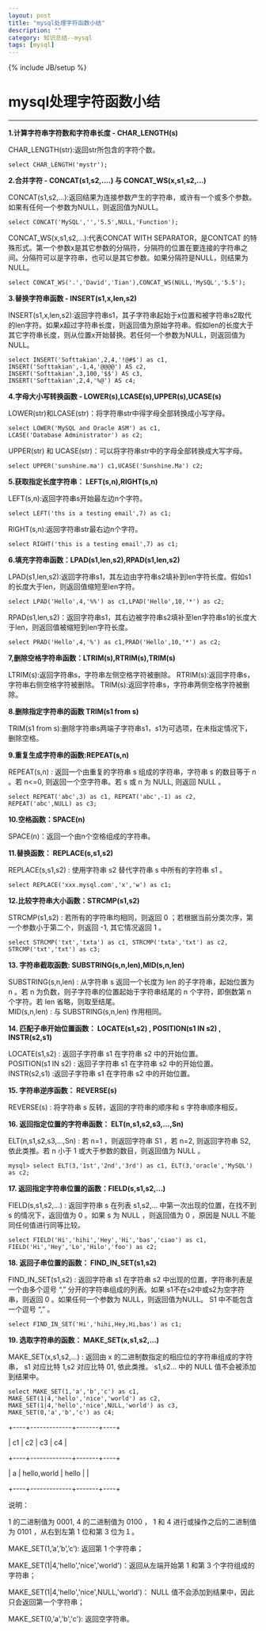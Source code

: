 ```yaml
---
layout: post  
title: "mysql处理字符函数小结"
description: ""
category: 知识总结--mysql
tags: [mysql]
---
```

{% include JB/setup %}
# mysql处理字符函数小结
---


**1.计算字符串字符数和字符串长度 - CHAR\_LENGTH(s)**  

 CHAR_LENGTH(str):返回str所包含的字符个数。  
 	
	select CHAR_LENGTH('mystr');
	
**2.合并字符 - CONCAT(s1,s2,....) 与 CONCAT_WS(x,s1,s2,...)**  

CONCAT(s1,s2,...):返回结果为连接参数产生的字符串，或许有一个或多个参数。如果有任何一个参数为NULL，则返回值为NULL。

	select CONCAT('MySQL','','5.5',NULL,'Function');
	
CONCAT_WS(x,s1,s2,...):代表CONCAT WITH SEPARATOR，是CONTCAT
的特殊形式。第一个参数x是其它参数的分隔符，分隔符的位置在要连接的字符串之间。分隔符可以是字符串，也可以是其它参数。如果分隔符是NULL，则结果为NULL。

	select CONCAT_WS('.','David','Tian'),CONCAT_WS(NULL,'MySQL','5.5');

**3.替换字符串函数 - INSERT(s1,x,len,s2)**  

 INSERT(s1,x,len,s2):返回字符串s1，其子字符串起始于x位置和被字符串s2取代的len字符。如果x超过字符串长度，则返回值为原始字符串。假如len的长度大于其它字符串长度，则从位置x开始替换。若任何一个参数为NULL，则返回值为NULL。

	select INSERT('Softtakian',2,4,'!@#$') as c1,
	INSERT('Softtakian',-1,4,'@@@@') AS c2,
	INSERT('Softtakian',3,100,'$$') AS c3,
	INSERT('Softtakian',2,4,'%@') AS c4;
	
**4.字母大小写转换函数 - LOWER(s),LCASE(s),UPPER(s),UCASE(s)**  

LOWER(str)和LCASE(str)：将字符串str中得字母全部转换成小写字母。  

	select LOWER('MySQL and Oracle ASM') as c1,
	LCASE('Database Administrator') as c2;
	
UPPER(str) 和 UCASE(str)：可以将字符串str中的字母全部转换成大写字母。

	select UPPER('sunshine.ma') c1,UCASE('Sunshine.Ma') c2;
	
**5.获取指定长度字符串： LEFT(s,n),RIGHT(s,n)**  

LEFT(s,n):返回字符串s开始最左边n个字符。

	select LEFT('ths is a testing email',7) as c1;
	
RIGHT(s,n):返回字符串str最右边n个字符。

	select RIGHT('this is a testing email',7) as c1;
	
**6.填充字符串函数：LPAD(s1,len,s2),RPAD(s1,len,s2)**  

LPAD(s1,len,s2):返回字符串s1，其左边由字符串s2填补到len字符长度。假如s1的长度大于len，则返回值缩短至len字符。

	select LPAD('Hello',4,'%%') as c1,LPAD('Hello',10,'*') as c2;
	
RPAD(s1,len,s2)：返回字符串s1，其右边被字符串s2填补至len字符串s1的长度大于len，则返回值被缩短到len字符长度。

	select PRAD('Hello',4,'%') as c1,PRAD('Hello',10,'*') as c2;
	
**7,删除空格字符串函数：LTRIM(s),RTRIM(s),TRIM(s)**  

LTRIM(s):返回字符串s，字符串左侧空格字符被删除。
RTRIM(s):返回字符串s，字符串右侧空格字符被删除。
TRIM(s):返回字符串s，字符串两侧空格字符被删除。


**8.删除指定字符串的函数 TRIM(s1 from s)**  

TRIM(s1 from s):删除字符串s两端子字符串s1，s1为可选项，在未指定情况下，删除空格。

**9.重复生成字符串的函数:REPEAT(s,n)**  

REPEAT(s,n) :  返回一个由重复的字符串 s 组成的字符串，字符串 s 的数目等于 n 。若 n<=0, 则返回一个空字符串。若 s 或 n 为 NULL, 则返回 NULL 。

	select REPEAT('abc',3) as c1, REPEAT('abc',-1) as c2, REPEAT('abc',NULL) as c3;
	

**10.空格函数：SPACE(n)**  

SPACE(n)：返回一个由n个空格组成的字符串。

**11.替换函数： REPLACE(s,s1,s2)**  

REPLACE(s,s1,s2) : 使用字符串 s2 替代字符串 s 中所有的字符串 s1 。

	select REPLACE('xxx.mysql.com','x','w') as c1;
	
**12.比较字符串大小函数：STRCMP(s1,s2)**   

STRCMP(s1,s2) : 若所有的字符串均相同，则返回 0 ；若根据当前分类次序，第一个参数小于第二个，则返回 -1, 其它情况返回 1 。

	select STRCMP('txt','txta') as c1, STRCMP('txta','txt') as c2, STRCMP('txt','txt') as c3;
  
**13. 字符串截取函数: SUBSTRING(s,n,len),MID(s,n,len)**   
 
 SUBSTRING(s,n,len) : 从字符串 s 返回一个长度为 len 的子字符串，起始位置为 n 。若 n 为负数，则子字符串的位置起始于字符串结尾的 n 个字符，即倒数第 n 个字符。若 len 省略，则取至结尾。  
 MID(s,n,len) :  与 SUBSTRING(s,n,len) 作用相同。
 
**14. 匹配子串开始位置函数： LOCATE(s1,s2) ,  POSITION(s1 IN s2) , INSTR(s2,s1)**  

LOCATE(s1,s2) :  返回子字符串 s1 在字符串 s2 中的开始位置。  
POSITION(s1 IN s2) : 返回子字符串 s1 在字符串 s2 中的开始位置。  
INSTR(s2,s1) :返回子字符串 s1 在字符串 s2 中的开始位置。
 
**15. 字符串逆序函数： REVERSE(s)**  

REVERSE(s) :  将字符串 s 反转，返回的字符串的顺序和 s 字符串顺序相反。 

**16. 返回指定位置的字符串函数： ELT(n,s1,s2,s3,...,Sn)**  

ELT(n,s1,s2,s3,...,Sn) :  若 n=1 ，则返回字符串 S1 ，若 n=2, 则返回字符串 S2, 依此类推。若 n 小于 1 或大于参数的数目，则返回值为 NULL 。 

	mysql> select ELT(3,'1st','2nd','3rd') as c1, ELT(3,'oracle','MySQL') as c2;

**17. 返回指定字符串位置的函数：FIELD(s,s1,s2,...)**   

FIELD(s,s1,s2,...) : 返回字符串 s 在列表 s1,s2,... 中第一次出现的位置，在找不到 s 的情况下，返回值为 0 。如果 s 为 NULL ，则返回值为 0 ，原因是 NULL 不能同任何值进行同等比较。

	select FIELD('Hi','hihi','Hey','Hi','bas','ciao') as c1, FIELD('Hi','Hey','Lo','Hilo','foo') as c2; 

**18. 返回子串位置的函数： FIND_IN_SET(s1,s2)**  

FIND_IN_SET(s1,s2) :  返回字符串 s1 在字符串 s2 中出现的位置，字符串列表是一个由多个逗号 “,” 分开的字符串组成的列表。如果 s1不在s2中或s2为空字符串，则返回 0 。如果任何一个参数为 NULL，则返回值为NULL。 S1 中不能包含一个逗号 “,” 。

	select FIND_IN_SET('Hi','hihi,Hey,Hi,bas') as c1;

**19. 选取字符串的函数： MAKE_SET(x,s1,s2,...)**  

MAKE_SET(x,s1,s2,...) :  返回由 x 的二进制数指定的相应位的字符串组成的字符串， s1 对应比特 1,s2 对应比特 01, 依此类推。 s1,s2... 中的 NULL 值不会被添加到结果中。

	select MAKE_SET(1,'a','b','c') as c1, MAKE_SET(1|4,'hello','nice','world') as c2, MAKE_SET(1|4,'hello','nice',NULL,'world') as c3, MAKE_SET(0,'a','b','c') as c4;

+----+-------------+-------+----+

| c1 | c2          | c3    | c4 |

+----+-------------+-------+----+

| a  | hello,world | hello |    |

+----+-------------+-------+----+

说明：

1 的二进制值为 0001, 4 的二进制值为 0100 ， 1 和 4 进行或操作之后的二进制值为 0101 ，从右到左第 1 位和第 3 位为１。

MAKE_SET(1,’a’,’b’,’c’): 返回第 1 个字符串；

MAKE_SET(1|4,'hello','nice','world')：返回从左端开始第 1 和第 3 个字符组成的字符串；

MAKE_SET(1|4,'hello','nice',NULL,'world')： NULL 值不会添加到结果中，因此只会返回第一个字符串；

MAKE_SET(0,'a','b','c'): 返回空字符串。




